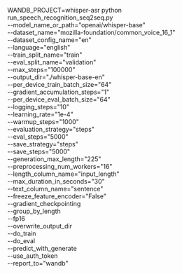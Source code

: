 WANDB_PROJECT=whisper-asr python run_speech_recognition_seq2seq.py \
	--model_name_or_path="openai/whisper-base" \
	--dataset_name="mozilla-foundation/common_voice_16_1" \
	--dataset_config_name="en" \
	--language="english" \
	--train_split_name="train" \
	--eval_split_name="validation" \
	--max_steps="100000" \
	--output_dir="./whisper-base-en" \
	--per_device_train_batch_size="64" \
	--gradient_accumulation_steps="1" \
	--per_device_eval_batch_size="64" \
	--logging_steps="10" \
	--learning_rate="1e-4" \
	--warmup_steps="1000" \
	--evaluation_strategy="steps" \
	--eval_steps="5000" \
	--save_strategy="steps" \
	--save_steps="5000" \
	--generation_max_length="225" \
	--preprocessing_num_workers="16" \
	--length_column_name="input_length" \
	--max_duration_in_seconds="30" \
	--text_column_name="sentence" \
	--freeze_feature_encoder="False" \
	--gradient_checkpointing \
	--group_by_length \
	--fp16 \
	--overwrite_output_dir \
	--do_train \
	--do_eval \
	--predict_with_generate \
	--use_auth_token \
    --report_to="wandb"